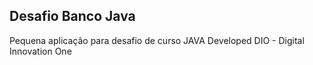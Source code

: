 ## Desafio Banco Java

Pequena aplicação para desafio de curso JAVA Developed DIO - Digital Innovation One
